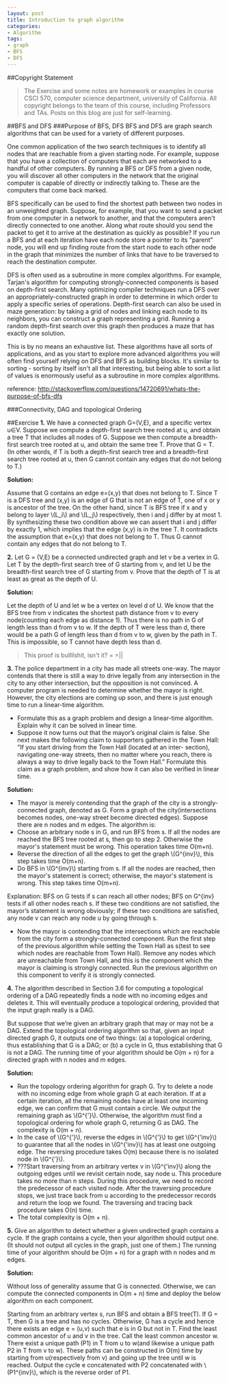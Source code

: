 ```yaml
---
layout: post
title: Introduction to graph algorithm
categories:
- Algorithm
tags:
- graph
- BFS
- DFS
---
```

##Copyright Statement
> The Exercise and some notes are homework or examples in course CSCI 570, computer science department, university of California. All copyright belongs to the team of this course, including Professors and TAs. Posts on this blog are just for self-learning. 

##BFS and DFS
###Purpose of BFS, DFS
BFS and DFS are graph search algorithms that can be used for a variety of different purposes.

One common application of the two search techniques is to identify all nodes that are reachable from a given starting node. For example, suppose that you have a collection of computers that each are networked to a handful of other computers. By running a BFS or DFS from a given node, you will discover all other computers in the network that the original computer is capable of directly or indirectly talking to. These are the computers that come back marked.

BFS specifically can be used to find the shortest path between two nodes in an unweighted graph. Suppose, for example, that you want to send a packet from one computer in a network to another, and that the computers aren't directly connected to one another. Along what route should you send the packet to get it to arrive at the destination as quickly as possible? If you run a BFS and at each iteration have each node store a pointer to its "parent" node, you will end up finding route from the start node to each other node in the graph that minimizes the number of links that have to be traversed to reach the destination computer.

DFS is often used as a subroutine in more complex algorithms. For example, Tarjan's algorithm for computing strongly-connected components is based on depth-first search. Many optimizing compiler techniques run a DFS over an appropriately-constructed graph in order to determine in which order to apply a specific series of operations. Depth-first search can also be used in maze generation: by taking a grid of nodes and linking each node to its neighbors, you can construct a graph representing a grid. Running a random depth-first search over this graph then produces a maze that has exactly one solution.

This is by no means an exhaustive list. These algorithms have all sorts of applications, and as you start to explore more advanced algorithms you will often find yourself relying on DFS and BFS as building blocks. It's similar to sorting - sorting by itself isn't all that interesting, but being able to sort a list of values is enormously useful as a subroutine in more complex algorithms.

reference: 
<http://stackoverflow.com/questions/14720691/whats-the-purpose-of-bfs-dfs>

###Connectivity, DAG and topological Ordering

##Exercise
**1.** We have a connected graph G=(V,E), and a specific vertex u∈V. Suppose we compute a depth-first search tree rooted at u, and obtain a tree T that includes all nodes of G. Suppose we then compute a breadth-first search tree rooted at u, and obtain the same tree T. Prove that G = T. (In other words, if T is both a depth-first search tree and a breadth-first search tree rooted at u, then G cannot contain any edges that do not belong to T.)
**Solution:** 
Assume that G contains an edge e=(x,y) that does not belong to T. Since T is a DFS tree and (x,y) is an edge of G that is not an edge of T, one of x or y is ancestor of the tree. On the other hand, since T is BFS tree if x and y belong to layer \\(L\_i\\) and \\(L\_j\\) respectively, then i and j differ by at most 1. By synthesizing these two condition above we can assert that i and j differ by exactly 1, which implies that the edge (x,y) is in the tree T. It contradicts the assumption that e=(x,y) that does not belong to T. Thus G cannot contain any edges that do not belong to T.
**2.** Let G = (V,E) be a connected undirected graph and let v be a vertex in G. Let T by the depth-first search tree of G starting from v, and let U be the breadth-first search tree of G starting from v. Prove that the depth of T is at least as great as the depth of U.
**Solution:** 
Let the depth of U and let w be a vertex on level d of U. We know that the BFS tree from v indicates the shortest path distance from v to every node(counting each edge as distance 1). Thus there is no path in G of length less than d from v to w. If the depth of T were less than d, there would be a path G of length less than d from v to w, given by the path in T. This is impossible, so T cannot have depth less than d. 
> This proof is bullllshit, isn't it? = =||
**3.** The police department in a city has made all streets one-way. The mayor contends that there is still a way to drive legally from any intersection in the city to any other intersection, but the opposition is not convinced. A computer program is needed to determine whether the mayor is right. However, the city elections are coming up soon, and there is just enough time to run a linear-time algorithm.

- Formulate this as a graph problem and design a linear-time algorithm. Explain why it can be solved in linear time.
- Suppose it now turns out that the mayor’s original claim is false. She next makes the following claim to supporters gathered in the Town Hall: ”If you start driving from the Town Hall (located at an inter- section), navigating one-way streets, then no matter where you reach, there is always a way to drive legally back to the Town Hall.” Formulate this claim as a graph problem, and show how it can also be verified in linear time.
 
**Solution:** 

- The mayor is merely contending that the graph of the city is a strongly-connected graph, denoted as G. Form a graph of the city(intersections becomes nodes, one-way street become directed edges). Suppose there are n nodes and m edges. The algorithm is:
 - Choose an arbitrary node s in G, and run BFS from s. If all the nodes are reached the BFS tree rooted at s, then go to step 2. Otherwise the mayor's statement must be wrong. This operation takes time O(m+n).
 - Reverse the direction of all the edges to get the graph \\(G^{inv}\\), this step takes time O(m+n).
 - Do BFS in \\(G^{inv}\\) starting from s. If all the nodes are reached, then the mayor's statement is correct; otherwise, the mayor's statement is wrong. This step takes time O(m+n).
 
Explanation: BFS on G tests if s can reach all other nodes; BFS on G^{inv} tests if all other nodes reach s. If these two conditions are not satisfied, the mayor’s statement is wrong obviously; if these two conditions are satisfied, any node v can reach any node u by going through s.- Now the mayor is contending that the intersections which are reachable from the city form a strongly-connected component. Run the first step of the previous algorithm while setting the Town Hall as s(test to see which nodes are reachable from Town Hall). Remove any nodes which are unreachable from Town Hall, and this is the component which the mayor is claiming is strongly connected. Run the previous algorithm on this component to verify it is strongly connected. 
**4.** The algorithm described in Section 3.6 for computing a topological ordering of a DAG repeatedly finds a node with no incoming edges and deletes it. This will eventually produce a topological ordering, provided that the input graph really is a DAG.
But suppose that we’re given an arbitrary graph that may or may not be a DAG. Extend the topological ordering algorithm so that, given an input directed graph G, it outputs one of two things: (a) a topological ordering, thus establishing that G is a DAG; or (b) a cycle in G, thus establishing that G is not a DAG. The running time of your algorithm should be O(m + n) for a directed graph with n nodes and m edges.
**Solution:**

- Run the topology ordering algorithm for graph G. Try to delete a node with no incoming edge from whole graph G at each iteration. If at a certain iteration, all the remaining nodes have at least one incoming edge, we can confirm that G must contain a circle. We output the remaining graph as \\(G^{'}\\). Otherwise, the algorithm must find a topological ordering for whole graph G, returning G as DAG. The complexity is O(m + n).
- In the case of \\(G^{'}\\), reverse the edges in \\(G^{'}\\) to get \\(G^{'inv}\\) to guarantee that all the nodes in \\(G^{'inv}\\) has at least one outgoing edge. The reversing procedure takes O(m) because there is no isolated node in \\(G^{'}\\).
- ???Start traversing from an arbitrary vertex v in \\(G^{'inv}\\) along the outgoing edges until we revisit certain node, say node u. This procedure takes no more than n steps. During this procedure, we need to record the predecessor of each visited node. After the traversing procedure stops, we just trace back from u according to the predecessor records and return the loop we found. The traversing and tracing back procedure takes O(n) time.
- The total complexity is O(m + n).**5.** Give an algorithm to detect whether a given undirected graph contains a cycle. If the graph contains a cycle, then your algorithm should output one. (It should not output all cycles in the graph, just one of them.) The running time of your algorithm should be O(m + n) for a graph with n nodes and m edges.
**Solution:** 
Without loss of generality assume that G is connected. Otherwise, we can compute the connected components in O(m + n) time and deploy the below algorithm on each component.
Starting from an arbitrary vertex s, run BFS and obtain a BFS tree(T). If G = T, then G is a tree and has no cycles. Otherwise, G has a cycle and hence there exists an edge e = (u,v) such that e is in G but not in T. Find the least common ancestor of u and v in the tree. Call the least common ancestor w. There exist a unique path (P1) in T from u to w(and likewise a unique path P2 in T from v to w). These paths can be constructed in O(m) time by starting from u(respectively from v) and going up the tree until w is reached. Output the cycle e concatenated with P2 concatenated with \\(P1^{inv}\\), which is the reverse order of P1.  

